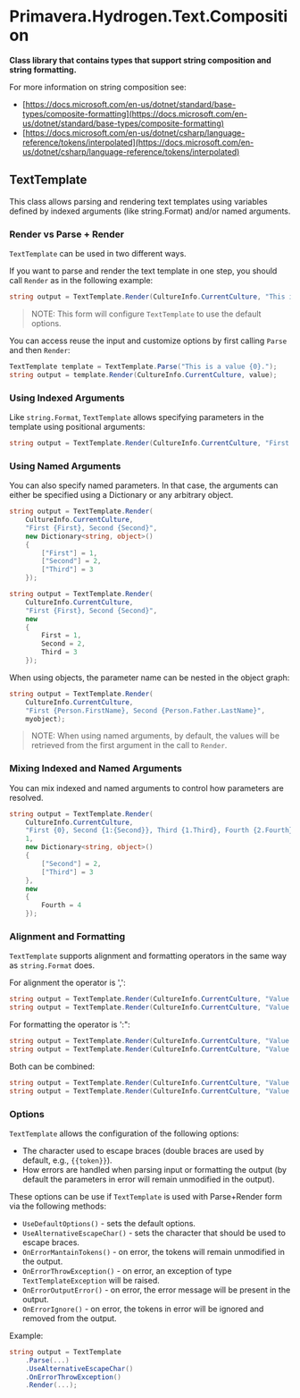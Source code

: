 # Primavera.Hydrogen.Text.Composition

**Class library that contains types that support string composition and string formatting.**

For more information on string composition see:

- [https://docs.microsoft.com/en-us/dotnet/standard/base-types/composite-formatting](https://docs.microsoft.com/en-us/dotnet/standard/base-types/composite-formatting)
- [https://docs.microsoft.com/en-us/dotnet/csharp/language-reference/tokens/interpolated](https://docs.microsoft.com/en-us/dotnet/csharp/language-reference/tokens/interpolated)

## TextTemplate

This class allows parsing and rendering text templates using variables defined by indexed arguments (like string.Format) and/or named arguments.

### Render vs Parse + Render

`TextTemplate` can be used in two different ways.

If you want to parse and render the text template in one step, you should call `Render` as in the following example:

```csharp
string output = TextTemplate.Render(CultureInfo.CurrentCulture, "This is a value {0}.", value);
```

> NOTE: This form will configure `TextTemplate` to use the default options.

You can access reuse the input and customize options by first calling `Parse` and then `Render`:

```csharp
TextTemplate template = TextTemplate.Parse("This is a value {0}.");
string output = template.Render(CultureInfo.CurrentCulture, value);
```

### Using Indexed Arguments

Like `string.Format`, `TextTemplate` allows specifying parameters in the template using positional arguments:

```csharp
string output = TextTemplate.Render(CultureInfo.CurrentCulture, "First {0}, Second {1}, First again {0}", value1, value2);
```

### Using Named Arguments

You can also specify named parameters. In that case, the arguments can either be specified using a Dictionary or any arbitrary object.

```csharp
string output = TextTemplate.Render(
    CultureInfo.CurrentCulture,
    "First {First}, Second {Second}",
    new Dictionary<string, object>()
    {
        ["First"] = 1,
        ["Second"] = 2,
        ["Third"] = 3
    });

string output = TextTemplate.Render(
    CultureInfo.CurrentCulture,
    "First {First}, Second {Second}",
    new
    {
        First = 1,
        Second = 2,
        Third = 3
    });
```

When using objects, the parameter name can be nested in the object graph:

```csharp
string output = TextTemplate.Render(
    CultureInfo.CurrentCulture,
    "First {Person.FirstName}, Second {Person.Father.LastName}",
    myobject);
```

> NOTE: When using named arguments, by default, the values will be retrieved from the first
argument in the call to `Render`.

### Mixing Indexed and Named Arguments

You can mix indexed and named arguments to control how parameters are resolved.

```csharp
string output = TextTemplate.Render(
    CultureInfo.CurrentCulture,
    "First {0}, Second {1:{Second}}, Third {1.Third}, Fourth {2.Fourth}",
    1,
    new Dictionary<string, object>()
    {
        ["Second"] = 2,
        ["Third"] = 3
    },
    new
    {
        Fourth = 4
    });
```

### Alignment and Formatting

`TextTemplate` supports alignment and formatting operators in the same way as `string.Format` does.

For alignment the operator is ',':

```csharp
string output = TextTemplate.Render(CultureInfo.CurrentCulture, "Value: {0,10}", value);
string output = TextTemplate.Render(CultureInfo.CurrentCulture, "Value: {Value,10}", new { Value = 10 });
```

For formatting the operator is ':":

```csharp
string output = TextTemplate.Render(CultureInfo.CurrentCulture, "Value: {0:t}", DateTime.Now);
string output = TextTemplate.Render(CultureInfo.CurrentCulture, "Value: {Value:t}", new { Value = DateTime.Now });
```

Both can be combined:

```csharp
string output = TextTemplate.Render(CultureInfo.CurrentCulture, "Value: {0,10:t}", DateTime.Now);
string output = TextTemplate.Render(CultureInfo.CurrentCulture, "Value: {Value,10:t}", new { Value = DateTime.Now });
```

### Options

`TextTemplate` allows the configuration of the following options:

- The character used to escape braces (double braces are used by default, e.g., `{{token}}`).
- How errors are handled when parsing input or formatting the output (by default the parameters in error will remain unmodified in the output).

These options can be use if `TextTemplate` is used with Parse+Render form via the following methods:

- `UseDefaultOptions()` - sets the default options.
- `UseAlternativeEscapeChar()` - sets the character that should be used to escape braces.
- `OnErrorMantainTokens()` - on error, the tokens will remain unmodified in the output.
- `OnErrorThrowException()` - on error, an exception of type `TextTemplateException` will be raised.
- `OnErrorOutputError()` - on error, the error message will be present in the output.
- `OnErrorIgnore()` - on error, the tokens in error will be ignored and removed from the output.

Example:

```csharp
string output = TextTemplate
    .Parse(...)
    .UseAlternativeEscapeChar()
    .OnErrorThrowException()
    .Render(...);
```

